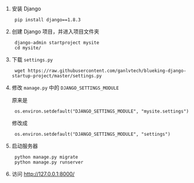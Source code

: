 1. 安装 Django

        pip install django==1.8.3

2. 创建 Django 项目，并进入项目文件夹

        django-admin startproject mysite
        cd mysite/

3. 下载 `settings.py`

        wget https://raw.githubusercontent.com/ganlvtech/blueking-django-startup-project/master/settings.py

4. 修改 `manage.py` 中的 `DJANGO_SETTINGS_MODULE`

    原来是

        os.environ.setdefault("DJANGO_SETTINGS_MODULE", "mysite.settings")

    修改成

        os.environ.setdefault("DJANGO_SETTINGS_MODULE", "settings")

5. 启动服务器

        python manage.py migrate
        python manage.py runserver

6. 访问 <http://127.0.0.1:8000/>

